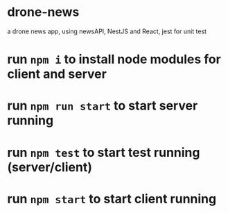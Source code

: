 # drone-news
a drone news app, using newsAPI, NestJS and React, jest for unit test

# run `npm i` to install node modules for client and server
# run `npm run start` to start server running
# run `npm test` to start test running (server/client)
# run `npm start` to start client running
